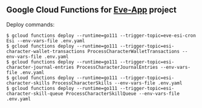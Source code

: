 ## Google Cloud Functions for [Eve-App](https://github.com/dariusbakunas/eve-app) project

Deploy commands:

```shell script
$ gcloud functions deploy --runtime=go111 --trigger-topic=eve-esi-cron Esi --env-vars-file .env.yaml
$ gcloud functions deploy --runtime=go111 --trigger-topic=esi-character-wallet-transactions ProcessCharacterWalletTransactions --env-vars-file .env.yaml
$ gcloud functions deploy --runtime=go111 --trigger-topic=esi-character-journal-entries ProcessCharacterJournalEntries --env-vars-file .env.yaml
$ gcloud functions deploy --runtime=go111 --trigger-topic=esi-character-skills ProcessCharacterSkills --env-vars-file .env.yaml
$ gcloud functions deploy --runtime=go111 --trigger-topic=esi-character-skill-queue ProcessCharacterSkillQueue --env-vars-file .env.yaml
```
